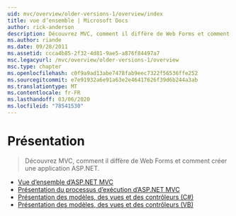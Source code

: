 ```yaml
---
uid: mvc/overview/older-versions-1/overview/index
title: vue d’ensemble | Microsoft Docs
author: rick-anderson
description: Découvrez MVC, comment il diffère de Web Forms et comment créer une application ASP.NET.
ms.author: riande
ms.date: 09/28/2011
ms.assetid: ccca4b85-2f32-4d81-9ae5-a876f84497a7
msc.legacyurl: /mvc/overview/older-versions-1/overview
msc.type: chapter
ms.openlocfilehash: c0f9a9ad13abe7478fab9eec7322f56536ffe252
ms.sourcegitcommit: e7e91932a6e91a63e2e46417626f39d6b244a3ab
ms.translationtype: MT
ms.contentlocale: fr-FR
ms.lasthandoff: 03/06/2020
ms.locfileid: "78541530"
---
```

# <a name="overview"></a>Présentation

> Découvrez MVC, comment il diffère de Web Forms et comment créer une application ASP.NET.

- [Vue d’ensemble d’ASP.NET MVC](asp-net-mvc-overview.md)
- [Présentation du processus d’exécution d’ASP.NET MVC](understanding-the-asp-net-mvc-execution-process.md)
- [Présentation des modèles, des vues et des contrôleurs (C#)](understanding-models-views-and-controllers-cs.md)
- [Présentation des modèles, des vues et des contrôleurs (VB)](understanding-models-views-and-controllers-vb.md)
